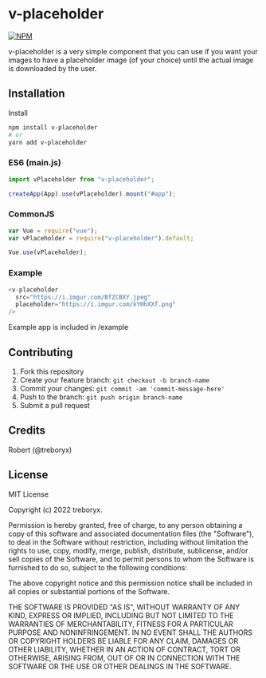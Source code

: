 # v-placeholder

[![NPM](https://nodei.co/npm/v-placeholder.png)](https://nodei.co/npm/v-placeholder/)

v-placeholder is a very simple component that you can use if you want your images to have a placeholder image (of your choice) until the actual image is downloaded by the user.

## Installation

Install

```sh
npm install v-placeholder
# or
yarn add v-placeholder
```

### ES6 (main.js)

```js
import vPlaceholder from "v-placeholder";

createApp(App).use(vPlaceholder).mount("#app");
```

### CommonJS

```js
var Vue = require("vue");
var vPlaceholder = require("v-placeholder").default;

Vue.use(vPlaceholder);
```

### Example

```js
<v-placeholder
  src="https://i.imgur.com/BfZCBXY.jpeg"
  placeholder="https://i.imgur.com/kYHhXXf.png"
/>
```

Example app is included in /example

## Contributing

1. Fork this repository
2. Create your feature branch: `git checkout -b branch-name`
3. Commit your changes: `git commit -am 'commit-message-here'`
4. Push to the branch: `git push origin branch-name`
5. Submit a pull request

## Credits

Robert (@treboryx)

## License

MIT License

Copyright (c) 2022 treboryx.

Permission is hereby granted, free of charge, to any person obtaining a copy
of this software and associated documentation files (the "Software"), to deal
in the Software without restriction, including without limitation the rights
to use, copy, modify, merge, publish, distribute, sublicense, and/or sell
copies of the Software, and to permit persons to whom the Software is
furnished to do so, subject to the following conditions:

The above copyright notice and this permission notice shall be included in all
copies or substantial portions of the Software.

THE SOFTWARE IS PROVIDED "AS IS", WITHOUT WARRANTY OF ANY KIND, EXPRESS OR
IMPLIED, INCLUDING BUT NOT LIMITED TO THE WARRANTIES OF MERCHANTABILITY,
FITNESS FOR A PARTICULAR PURPOSE AND NONINFRINGEMENT. IN NO EVENT SHALL THE
AUTHORS OR COPYRIGHT HOLDERS BE LIABLE FOR ANY CLAIM, DAMAGES OR OTHER
LIABILITY, WHETHER IN AN ACTION OF CONTRACT, TORT OR OTHERWISE, ARISING FROM,
OUT OF OR IN CONNECTION WITH THE SOFTWARE OR THE USE OR OTHER DEALINGS IN THE
SOFTWARE.
